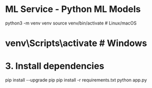 # ML Service - Python ML Models
python3 -m venv venv
source venv/bin/activate     # Linux/macOS
# venv\Scripts\activate      # Windows

# 3. Install dependencies
pip install --upgrade pip
pip install -r requirements.txt
python app.py
